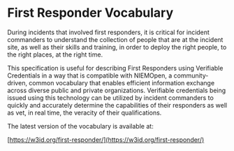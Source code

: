 # First Responder Vocabulary

During incidents that involved first responders, it is critical for incident
commanders to understand the collection of people that are at the incident site,
as well as their skills and training, in order to deploy the right people, to
the right places, at the right time.

This specification is useful for describing First Responders using Verifiable
Credentials in a way that is compatible with NIEMOpen, a community-driven,
common vocabulary that enables efficient information exchange across diverse
public and private organizations. Verifiable credentials being issued using this
technology can be utilized by incident commanders to quickly and accurately
determine the capabilities of their responders as well as vet, in real time, the
veracity of their qualifications.

The latest version of the vocabulary is available at:

[https://w3id.org/first-responder/](https://w3id.org/first-responder/)
